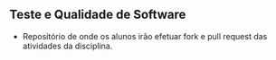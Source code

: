 ## Teste e Qualidade de Software

* Repositório de onde os alunos irão efetuar fork e pull request das atividades da disciplina.
